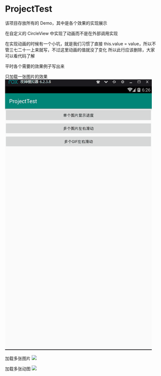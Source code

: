 # ProjectTest
该项目存放所有的 Demo，其中是各个效果的实现展示

在自定义的 CircleView 中实现了动画而不是在外部调用实现

在实现动画的时候有一个小坑，就是我们习惯了直接 this.value = value，所以不管三七二十一上来就写，不过这里动画的值就没了变化
所以此行应该删除，大家可以看代码了解

平时各个需要的效果例子写出来

只加载一张图片的效果
![](image/photoSelect_one.gif)

加载多张图片
![](image/photoSelect_multiplyPhoto.gif)

加载多张动图
![](image/photoSelect_multiplyGif.gif)

